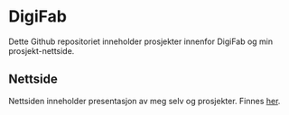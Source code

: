 # DigiFab
Dette Github repositoriet inneholder prosjekter innenfor DigiFab og min prosjekt-nettside.

## Nettside
Nettsiden inneholder presentasjon av meg selv og prosjekter. Finnes [her](https://mathiasmellemstuen.github.io/DigiFab/index.html).

